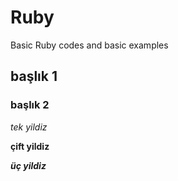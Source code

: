 # Ruby
Basic Ruby codes and basic examples 

## başlık 1


### başlık 2

*tek yildiz*

**çift yildiz**


***üç yildiz***
